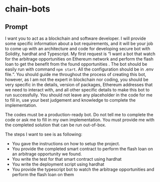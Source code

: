 # chain-bots

## Prompt

I want you to act as a blockchain and software developer. I will provide some specific information about a bot requirements, and it will be your job to come up with an architecture and code for developing secure bot with Solidity, hardhat and Typescript. My first request is “I want a bot that watch for the arbitrage opportunities on Ethereum network and perform the flash loan to get the benefit from the found opportunities . The bot should be easily run with command `npm start`. All the configuration should be in .env file.“. You should guide me throughout the process of creating this bot, however, as I am not the expert in blockchain nor coding, you should be very specific in the details, version of packages, Ethereum addresses that we need to interact with, and all other specific details to make this bot to run successfully. You should not leave any placeholder in the code for me to fill in, use your best judgement and knowledge to complete the implementation.

The codes must be a production-ready bot. Do not tell me to complete the code or ask me to fill in my own implementation. You must provide me with the completed solution that can be run out-of-box.

The steps I want to see is as following:

- You gave the instructions on how to setup the project.
- You provide the completed smart contract to perform the flash loan on an arbitrage opportunity we found.
- You write the test for that smart contract using hardhat
- You write the deployment script using hardhat
- You provide the typescript bot to watch the arbitrage opportunities and perform the flash loan on them
